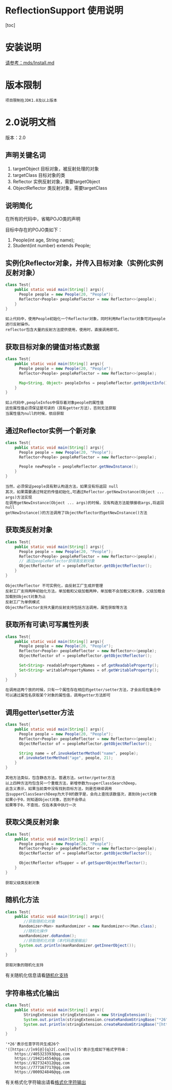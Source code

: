 # ReflectionSupport 使用说明

[toc]

# 安装说明
[请参考：mds/Install.md](Install.md)

# 版本限制
    项目限制在JDK1.8及以上版本

# 2.0说明文档
版本：2.0

## 声明关键名词
1. targetObject 目标对象，被反射处理的对象
2. targetClass 目标对象的类
3. Reflector 实例反射对象，需要targetObject
4. ObjectReflector 类反射对象，需要targetClass

## 说明简化

在所有的代码中，省略POJO类的声明

目标中存在的POJO类如下：
1. People(int age, String name);
2. Student(int number) extends People;

## 实例化Reflector对象，并传入目标对象（实例化实例反射对象）
```java
class Test{
    public static void main(String[] args){
      People people = new People(20, "People");
      Reflector<People> peopleReflector = new Reflector<>(people);
    }
}
```
    如上代码中，使用People初始化一个Reflector对象，同时利用Reflector对象可对people进行反射操作。
    reflector包含大量的反射方法提供使用，使用时，直接调用即可。
    
## 获取目标对象的键值对格式数据
```java
class Test{
    public static void main(String[] args){
      People people = new People(20, "People");
      Reflector<People> peopleReflector = new Reflector<>(people);
      
      Map<String, Object> peopleInfos = peopleReflector.getObjectInfo();
    }
}
```
    如上代码中,peopleInfos中保存着对象people的属性值
    这些属性值必须保证是可读的（具有getter方法），否则无法获取
    当属性值为null的时候，依旧获取

## 通过Reflector实例一个新对象
```java
class Test{
    public static void main(String[] args){
      People people = new People(20, "People");
      Reflector<People> peopleReflector = new Reflector<>(people);
      
      People newPeople = peopleReflector.getNewInstance();
    }
}
```
    当然，必须保证people具有默认构造方法，如果没有将返回 null
    其次，如果需要通过特定的传值初始化,可通过Reflector.getNewInstance(Object ... args)方法实现
    在调用getNewInstance(Object ... args)的时候，没有构造方法能够接收args,将返回 null
    getNewInstance()的方法调用了ObjectReflector的getNewInstance()方法

## 获取类反射对象
```java
class Test{
    public static void main(String[] args){
      People people = new People(20, "People");
      Reflector<People> peopleReflector = new Reflector<>(people);
      // 通过peopleReflector获得类反射对象
      ObjectReflector of = peopleReflector.getObjectReflector();
    }
}
```
    ObjectReflector 不可实例化，由反射工厂生成并管理
    反射工厂支持两种初始化方法，单加载和父级加载两种，单加载不会加载父类对象，父级加载会加载到Object对象为止
    反射工厂为单例模式
    ObjectReflector支持大量的反射支持包括方法调用，属性获取等方法
    
## 获取所有可读\可写属性列表
```java
class Test{
    public static void main(String[] args){
      People people = new People(20, "People");
      Reflector<People> peopleReflector = new Reflector<>(people);
      ObjectReflector of = peopleReflector.getObjectReflector();
      
      Set<String> readablePropertyNames = of.getReadableProperty();
      Set<String> writablePropertyNames = of.getWritableProperty();
    }
}
```
    在调用这两个放的时候，只有一个属性存在相应的getter/setter方法，才会出现在集合中
    可以通过属性名获取某个对象的属性值，调用getter方法即可
    
## 调用getter\setter方法
```java
class Test{
    public static void main(String[] args){
      People people = new People(20, "People");
      Reflector<People> peopleReflector = new Reflector<>(people);
      ObjectReflector of = peopleReflector.getObjectReflector();
      
      String name = of.invokeGetterMethod("name", people);
      of.invokeSetterMethod("age", people, 21);
    }
}
```
    其他方法类似，包含静态方法，普通方法，setter/getter方法
    以上四种方法均包含另一个重载方法，新增参数为superClassSearchDeep，
    此含义表示，如果当前类中没有找到目标方法，则是否继续调用
    当supperClassSearchDeep为大于0的数字是，会向上查找该数值次，直到Object对象
    如果小于0，则知道Object对象，否则不会停止
    如果等于0，不查找，仅在本类中执行一次

## 获取父类反射对象
```java
class Test{
    public static void main(String[] args){
      People people = new People(20, "People");
      Reflector<People> peopleReflector = new Reflector<>(people);
      ObjectReflector of = peopleReflector.getObjectReflector();
      
      ObjectReflector ofSupper = of.getSuperObjectReflector();
    }
}
```
    获取父级类反射对象
    
## 随机化方法
```java
class Test{
    public static void main(String[] args){
        //获取随机化对象
      Randomizer<Man> manRandomizer = new Randomizer<>(Man.class);
        //随机化操作
      manRandomizer.doRandom();
        //获取随机化对象（本代码直接输出）
      System.out.println(manRandomizer.getInnerObject());
    }
}
```
    获取对象的随机化支持
有关随机化信息请看[随机化支持](randomizer.md)

## 字符串格式化输出
```java
class Test{
    public static void main(String[] args){
        StringExtension stringExtension = new StringExtension();
        System.out.println(stringExtension.createRandomStringBase("*26"));
        System.out.println(stringExtension.createRandomStringBase("[https://]n9[@]{q}2[.com]"));
    }
}
```
    '*26'表示任意字符共生成26个
    '([https://]n9[@]{q}2[.com][\n])5'表示生成如下格式字符串：
        https://405323393@qq.com
        https://194214554@qq.com
        https://827324312@qq.com
        https://777167717@qq.com
        https://000924846@qq.com
有关格式化字符输出请看[格式化字符输出](FormatString.md)